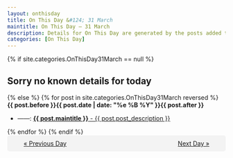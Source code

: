 ```yaml
---
layout: onthisday
title: On This Day &#124; 31 March
maintitle: On This Day — 31 March
description: Details for On This Day are generated by the posts added to the website so the content is subject to changes/updates over time.
categories: [On This Day]
---
```


{% if site.categories.OnThisDay31March == null %}
<h2>Sorry no known details for today</h2>
{% else %}
{% for post in site.categories.OnThisDay31March reversed %}
<strong>{{ post.before }}{{ post.date | date: "%e %B %Y" }}{{ post.after }}</strong>
<ul>
<li> ——: <a class="{{ post.class }}" href="{{ post.url }}"><strong>{{ post.maintitle }}</strong> - {{ post.post_description }}</a></li>
</ul>
{% endfor %}
{% endif %}
<br />
<div style="background-color: #f3f3f3; padding: 10px; border-radius: 5px; text-align: center; display: flex; justify-content: space-evenly;">
<a href="/onthisday/03/03-30">« Previous Day</a>
<span style="visibility:hidden;">[ Visit Leap Year February 29 ]</span>
<a href="/onthisday/04/04-01">Next Day »</a>
</div>
